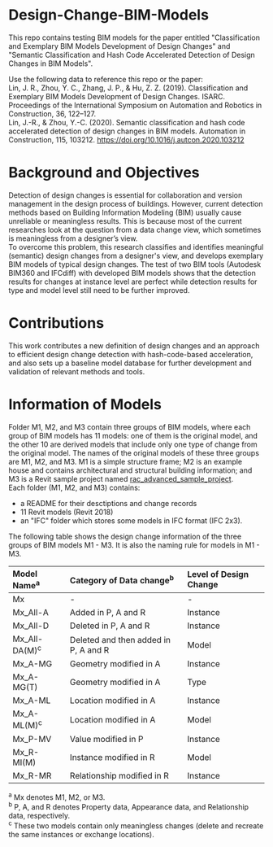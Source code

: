 # Design-Change-BIM-Models

This repo contains testing BIM models for the paper entitled "Classification and Exemplary BIM Models Development of Design Changes" and "Semantic Classification and Hash Code Accelerated Detection of Design Changes in BIM Models".   

Use the following data to reference this repo or the paper:  
Lin, J. R., Zhou, Y. C., Zhang, J. P., & Hu, Z. Z. (2019). Classification and Exemplary BIM Models Development of Design Changes. ISARC. Proceedings of the International Symposium on Automation and Robotics in Construction, 36, 122–127.   
Lin, J.-R., & Zhou, Y.-C. (2020). Semantic classification and hash code accelerated detection of design changes in BIM models. Automation in Construction, 115, 103212. https://doi.org/10.1016/j.autcon.2020.103212  


# Background and Objectives

Detection of design changes is essential for collaboration and version management in the design process of buildings. However, current detection methods based on Building Information Modeling (BIM) usually cause unreliable or meaningless results. This is because most of the current researches look at the question from a data change view, which sometimes is meaningless from a designer’s view.  
To overcome this problem, this research classifies and identifies meaningful (semantic) design changes from a designer's view, and develops exemplary BIM models of typical design changes. The test of two BIM tools (Autodesk BIM360 and IFCdiff) with developed BIM models shows that the detection results for changes at instance level are perfect while detection results for type and model level still need to be further improved. 

# Contributions

This work contributes a new definition of design changes and an approach to efficient design change detection with hash-code-based acceleration, and also sets up a baseline model database for further development and validation of relevant methods and tools.

# Information of Models

Folder M1, M2, and M3 contain three groups of BIM models, where each group of BIM models has 11 models: one of them is the original model, and the other 10 are derived models that include only one type of change from the original model. The names of the original models of these three groups are M1, M2, and M3. M1 is a simple structure frame; M2 is an example house and contains architectural and structural building information; and M3 is a Revit sample project named [rac_advanced_sample_project](http://www.autodesk.com/revit-rac-advanced-sample-project-2018-enu).   
Each folder (M1, M2, and M3) contains:
- a README for their desctiptions and change records
- 11 Revit models (Revit 2018)
- an "IFC" folder which stores some models in IFC format (IFC 2x3).

The following table shows the design change information of the three groups of BIM models M1 - M3. It is also the naming rule for models in M1 - M3.  

|Model Name<sup>a</sup>|Category of Data change<sup>b</sup>|Level of Design Change|
|:--|:--|:--|
|Mx|-|-|
|Mx_All-A|Added in P, A and R|Instance|
|Mx_All-D|Deleted in P, A and R|Instance|
|Mx_All-DA(M)<sup>c</sup>|Deleted and then added in P, A and R|Model|
|Mx_A-MG|Geometry modified in A|Instance|
|Mx_A-MG(T)|Geometry modified in A|Type|
|Mx_A-ML|Location modified in A|Instance|
|Mx_A-ML(M)<sup>c</sup>|Location modified in A|Model|
|Mx_P-MV|Value modified in P|Instance|
|Mx_R-MI(M)|Instance modified in R|Model|
|Mx_R-MR|Relationship modified in R|Instance|

<sup>a</sup> Mx denotes M1, M2, or M3.  
<sup>b</sup> P, A, and R denotes Property data, Appearance data, and Relationship data, respectively.  
<sup>c</sup> These two models contain only meaningless changes (delete and recreate the same instances or exchange locations). 
